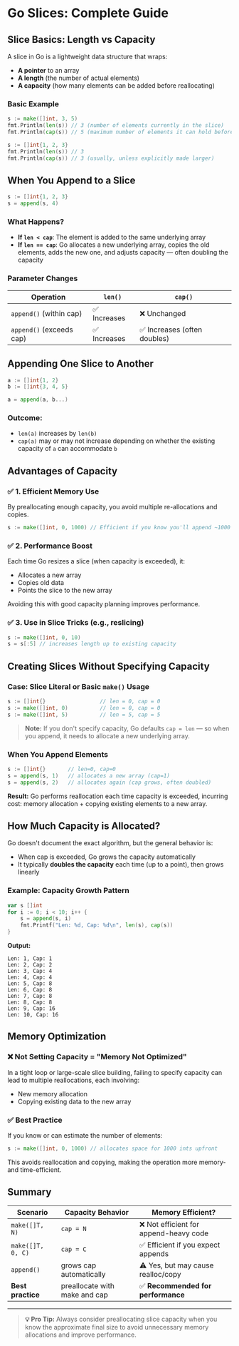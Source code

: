 # Go Slices: Complete Guide

## **Slice Basics: Length vs Capacity**

A slice in Go is a lightweight data structure that wraps:
- **A pointer** to an array
- **A length** (the number of actual elements)
- **A capacity** (how many elements can be added before reallocating)

### **Basic Example**

```go
s := make([]int, 3, 5)
fmt.Println(len(s)) // 3 (number of elements currently in the slice)
fmt.Println(cap(s)) // 5 (maximum number of elements it can hold before growing)
```

```go
s := []int{1, 2, 3}
fmt.Println(len(s)) // 3
fmt.Println(cap(s)) // 3 (usually, unless explicitly made larger)
```

## **When You Append to a Slice**

```go
s := []int{1, 2, 3}
s = append(s, 4)
```

### **What Happens?**

- **If `len < cap`**: The element is added to the same underlying array
- **If `len == cap`**: Go allocates a new underlying array, copies the old elements, adds the new one, and adjusts capacity — often doubling the capacity

### **Parameter Changes**

| Operation | `len()` | `cap()` |
|-----------|---------|---------|
| `append()` (within cap) | ✅ Increases | ❌ Unchanged |
| `append()` (exceeds cap) | ✅ Increases | ✅ Increases (often doubles) |

## **Appending One Slice to Another**

```go
a := []int{1, 2}
b := []int{3, 4, 5}

a = append(a, b...)
```

### **Outcome:**
- `len(a)` increases by `len(b)`
- `cap(a)` may or may not increase depending on whether the existing capacity of `a` can accommodate `b`

## **Advantages of Capacity**

### **✅ 1. Efficient Memory Use**
By preallocating enough capacity, you avoid multiple re-allocations and copies.

```go
s := make([]int, 0, 1000) // Efficient if you know you'll append ~1000 items
```

### **✅ 2. Performance Boost**
Each time Go resizes a slice (when capacity is exceeded), it:
- Allocates a new array
- Copies old data
- Points the slice to the new array

Avoiding this with good capacity planning improves performance.

### **✅ 3. Use in Slice Tricks (e.g., reslicing)**

```go
s := make([]int, 0, 10)
s = s[:5] // increases length up to existing capacity
```

## **Creating Slices Without Specifying Capacity**

### **Case: Slice Literal or Basic `make()` Usage**

```go
s := []int{}                 // len = 0, cap = 0
s := make([]int, 0)          // len = 0, cap = 0
s := make([]int, 5)          // len = 5, cap = 5
```

> **Note:** If you don't specify capacity, Go defaults `cap = len` — so when you append, it needs to allocate a new underlying array.

### **When You Append Elements**

```go
s := []int{}       // len=0, cap=0
s = append(s, 1)   // allocates a new array (cap=1)
s = append(s, 2)   // allocates again (cap grows, often doubled)
```

**Result:** Go performs reallocation each time capacity is exceeded, incurring cost: memory allocation + copying existing elements to a new array.

## **How Much Capacity is Allocated?**

Go doesn't document the exact algorithm, but the general behavior is:
- When cap is exceeded, Go grows the capacity automatically
- It typically **doubles the capacity** each time (up to a point), then grows linearly

### **Example: Capacity Growth Pattern**

```go
var s []int
for i := 0; i < 10; i++ {
    s = append(s, i)
    fmt.Printf("Len: %d, Cap: %d\n", len(s), cap(s))
}
```

**Output:**
```
Len: 1, Cap: 1
Len: 2, Cap: 2
Len: 3, Cap: 4
Len: 4, Cap: 4
Len: 5, Cap: 8
Len: 6, Cap: 8
Len: 7, Cap: 8
Len: 8, Cap: 8
Len: 9, Cap: 16
Len: 10, Cap: 16
```

## **Memory Optimization**

### **❌ Not Setting Capacity = "Memory Not Optimized"**

In a tight loop or large-scale slice building, failing to specify capacity can lead to multiple reallocations, each involving:
- New memory allocation
- Copying existing data to the new array

### **✅ Best Practice**

If you know or can estimate the number of elements:

```go
s := make([]int, 0, 1000) // allocates space for 1000 ints upfront
```

This avoids reallocation and copying, making the operation more memory- and time-efficient.

## **Summary**

| Scenario | Capacity Behavior | Memory Efficient? |
|----------|-------------------|-------------------|
| `make([]T, N)` | `cap = N` | ❌ Not efficient for append-heavy code |
| `make([]T, 0, C)` | `cap = C` | ✅ Efficient if you expect appends |
| `append()` | grows cap automatically | ⚠️ Yes, but may cause realloc/copy |
| **Best practice** | preallocate with make and cap | ✅ **Recommended for performance** |

---

> **💡 Pro Tip:** Always consider preallocating slice capacity when you know the approximate final size to avoid unnecessary memory allocations and improve performance.
